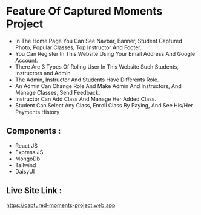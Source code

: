 # Feature Of Captured  Moments Project

* In The Home Page You Can See Navbar, Banner, Student Captured Photo, Popular Classes, Top Instructor And Footer.
* You Can Register In This Website Using Your Email Address And Google Account.
* There Are 3 Types Of Roling User In This Website Such Students, Instructors and Admin
* The Admin, Instructor And Students Have Differents Role.
* An Admin Can Change Role And Make Admin And Instructors, And Manage Classes, Send Feedback.
* Instructor Can Add Class And Manage Her Added Class.
* Student Can Select Any Class, Enroll Class By Paying, And See His/Her Payments History

## Components :
* React JS
* Express JS
* MongoDb
* Tailwind
* DaisyUI

## Live Site Link :
https://captured-moments-project.web.app
